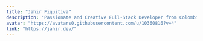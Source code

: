 ```yaml
---
title: "Jahir Fiquitiva"
description: "Passionate and Creative Full-Stack Developer from Colombia 👨🏻‍💻 🇨🇴"
avatar: "https://avatars0.githubusercontent.com/u/10360816?v=4"
link: "https://jahir.dev/"
---
```

